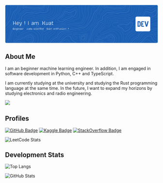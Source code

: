 ![Header](header.png)

## About Me

I am an beginner machine learning engineer. In addition, I am engaged in software development in Python, C++ and TypeScript.

I am currently studying at the university and studying the Rust programming language at the same time. In the future, I want to expand my horizons by studying electronics and radio engineering.

![](https://komarev.com/ghpvc/?username=kurpenok)


## Profiles

[![GitHub Badge](https://img.shields.io/badge/GitHub-black?style=for-the-badge&logoColor=white)](https://github.com/kurpenok)
[![Kaggle Badge](https://img.shields.io/badge/Kaggle-blue?style=for-the-badge&logoColor=white)](https://kaggle.com/kurpenok)
[![StackOverflow Badge](https://img.shields.io/badge/StackOverflow-orange?style=for-the-badge&logoColor=white)](https://stackoverflow.com/users/12613634/kurpenok)

![LeetCode Stats](https://leetcard.jacoblin.cool/kurpenok?theme=dark&font=JetBrains%20Mono)

## Development Stats

![Top Langs](https://github-readme-stats.vercel.app/api/top-langs/?username=kurpenok&theme=dark&border_color=404040&bg_color=101010&border_radius=4&title_color=f0f0f0&hide_progress=true)

![GitHub Stats](https://github-readme-stats.vercel.app/api?username=kurpenok&theme=dark&border_color=404040&bg_color=101010&border_radius=4&title_color=f0f0f0&rank_icon=github)
